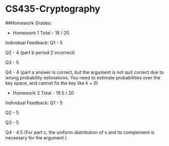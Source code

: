 # CS435-Cryptography
##Homework Grades:
* Homework 1
Total - 18 / 20

Individual Feedback:
Q1 -  5

Q2 - 4 (part b period 2 incorrect)

Q3 - 5

Q4 - 4 (part a answer is correct, but the argument is not quit correct due to wrong probability estimations. You need to estimate probabilities over the key space, and cannot fix the key like k = 0)


* Homework 2
Total - 19.5 / 20

Individual Feedback:
Q1 - 5

Q2 - 5

Q3 - 5

Q4 - 4.5 (For part c, the uniform distribution of s and its complement is necessary for the argument.)
